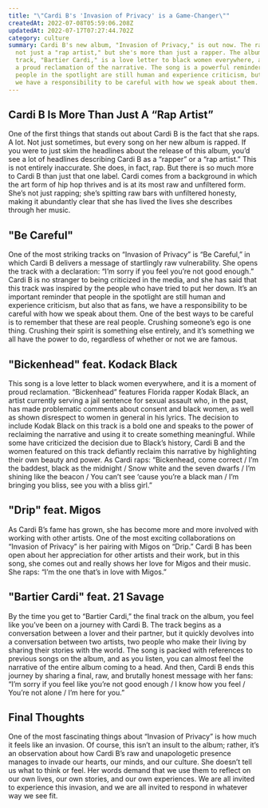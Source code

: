 ```yaml
---
title: "\"Cardi B's 'Invasion of Privacy' is a Game-Changer\""
createdAt: 2022-07-08T05:59:06.208Z
updatedAt: 2022-07-17T07:27:44.702Z
category: culture
summary: Cardi B's new album, "Invasion of Privacy," is out now. The rapper is
  not just a "rap artist," but she's more than just a rapper. The album's final
  track, "Bartier Cardi," is a love letter to black women everywhere, and it is
  a proud reclamation of the narrative. The song is a powerful reminder that
  people in the spotlight are still human and experience criticism, but as fans,
  we have a responsibility to be careful with how we speak about them.
---
```


## Cardi B Is More Than Just A “Rap Artist”

One of the first things that stands out about Cardi B is the fact that she raps. A lot. Not just sometimes, but every song on her new album is rapped. If you were to just skim the headlines about the release of this album, you’d see a lot of headlines describing Cardi B as a “rapper” or a “rap artist.” This is not entirely inaccurate. She does, in fact, rap. But there is so much more to Cardi B than just that one label.
Cardi comes from a background in which the art form of hip hop thrives and is at its most raw and unfiltered form. She’s not just rapping; she’s spitting raw bars with unfiltered honesty, making it abundantly clear that she has lived the lives she describes through her music.

## "Be Careful"

One of the most striking tracks on “Invasion of Privacy” is “Be Careful,” in which Cardi B delivers a message of startlingly raw vulnerability. She opens the track with a declaration: “I’m sorry if you feel you’re not good enough.”
Cardi B is no stranger to being criticized in the media, and she has said that this track was inspired by the people who have tried to put her down. It’s an important reminder that people in the spotlight are still human and experience criticism, but also that as fans, we have a responsibility to be careful with how we speak about them. One of the best ways to be careful is to remember that these are real people.
Crushing someone’s ego is one thing. Crushing their spirit is something else entirely, and it’s something we all have the power to do, regardless of whether or not we are famous.

## "Bickenhead" feat. Kodack Black

This song is a love letter to black women everywhere, and it is a moment of proud reclamation. “Bickenhead” features Florida rapper Kodak Black, an artist currently serving a jail sentence for sexual assault who, in the past, has made problematic comments about consent and black women, as well as shown disrespect to women in general in his lyrics.
The decision to include Kodak Black on this track is a bold one and speaks to the power of reclaiming the narrative and using it to create something meaningful. While some have criticized the decision due to Black’s history, Cardi B and the women featured on this track defiantly reclaim this narrative by highlighting their own beauty and power.
As Cardi raps: “Bickenhead, come correct / I’m the baddest, black as the midnight / Snow white and the seven dwarfs / I’m shining like the beacon / You can’t see ‘cause you’re a black man / I’m bringing you bliss, see you with a bliss girl.”

## "Drip" feat. Migos

As Cardi B’s fame has grown, she has become more and more involved with working with other artists. One of the most exciting collaborations on “Invasion of Privacy” is her pairing with Migos on “Drip.”
Cardi B has been open about her appreciation for other artists and their work, but in this song, she comes out and really shows her love for Migos and their music. She raps: “I’m the one that’s in love with Migos.”

## "Bartier Cardi" feat. 21 Savage

By the time you get to “Bartier Cardi,” the final track on the album, you feel like you’ve been on a journey with Cardi B. The track begins as a conversation between a lover and their partner, but it quickly devolves into a conversation between two artists, two people who make their living by sharing their stories with the world.
The song is packed with references to previous songs on the album, and as you listen, you can almost feel the narrative of the entire album coming to a head.
And then, Cardi B ends this journey by sharing a final, raw, and brutally honest message with her fans: “I’m sorry if you feel like you’re not good enough / I know how you feel / You’re not alone / I’m here for you.”

## Final Thoughts

One of the most fascinating things about “Invasion of Privacy” is how much it feels like an invasion.
Of course, this isn’t an insult to the album; rather, it’s an observation about how Cardi B’s raw and unapologetic presence manages to invade our hearts, our minds, and our culture.
She doesn’t tell us what to think or feel. Her words demand that we use them to reflect on our own lives, our own stories, and our own experiences.
We are all invited to experience this invasion, and we are all invited to respond in whatever way we see fit.
